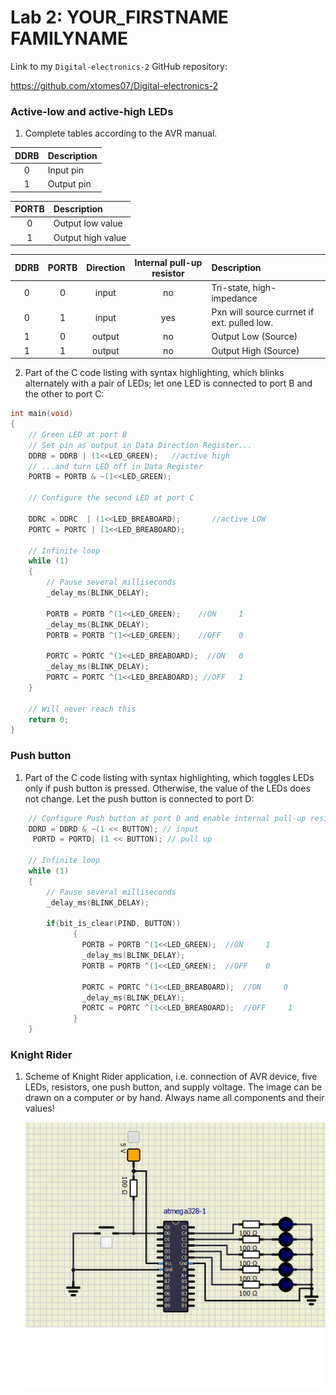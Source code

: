# Lab 2: YOUR_FIRSTNAME FAMILYNAME

Link to my `Digital-electronics-2` GitHub repository:

   https://github.com/xtomes07/Digital-electronics-2


### Active-low and active-high LEDs

1. Complete tables according to the AVR manual.

| **DDRB** | **Description** |
| :-: | :-- |
| 0 | Input pin |
| 1 | Output pin |

| **PORTB** | **Description** |
| :-: | :-- |
| 0 | Output low value |
| 1 | Output high value |

| **DDRB** | **PORTB** | **Direction** | **Internal pull-up resistor** | **Description** |
| :-: | :-: | :-: | :-: | :-- |
| 0 | 0 | input | no | Tri-state, high-impedance |
| 0 | 1 | input | yes | Pxn will source currnet if ext. pulled low.|
| 1 | 0 | output | no | Output Low (Source) |
| 1 | 1 | output | no | Output High (Source) |

2. Part of the C code listing with syntax highlighting, which blinks alternately with a pair of LEDs; let one LED is connected to port B and the other to port C:

```c
int main(void)
{
    // Green LED at port B
    // Set pin as output in Data Direction Register...
    DDRB = DDRB | (1<<LED_GREEN);   //active high
    // ...and turn LED off in Data Register
    PORTB = PORTB & ~(1<<LED_GREEN);

    // Configure the second LED at port C
    
    DDRC = DDRC  | (1<<LED_BREABOARD);       //active LOW
    PORTC = PORTC | (1<<LED_BREABOARD);     

    // Infinite loop
    while (1)
    {
        // Pause several milliseconds
        _delay_ms(BLINK_DELAY);

        PORTB = PORTB ^(1<<LED_GREEN);    //ON     1
        _delay_ms(BLINK_DELAY);
        PORTB = PORTB ^(1<<LED_GREEN);    //OFF    0
    
        PORTC = PORTC ^(1<<LED_BREABOARD);  //ON   0
        _delay_ms(BLINK_DELAY);
        PORTC = PORTC ^(1<<LED_BREABOARD); //OFF   1
    }

    // Will never reach this
    return 0;
}
```


### Push button

1. Part of the C code listing with syntax highlighting, which toggles LEDs only if push button is pressed. Otherwise, the value of the LEDs does not change. Let the push button is connected to port D:

```c
    // Configure Push button at port D and enable internal pull-up resistor
    DDRD = DDRD & ~(1 << BUTTON); // input
	 PORTD = PORTD| (1 << BUTTON); // pull up

    // Infinite loop
    while (1)
    {
        // Pause several milliseconds
        _delay_ms(BLINK_DELAY);

        if(bit_is_clear(PIND, BUTTON))
		      {
				PORTB = PORTB ^(1<<LED_GREEN);	//ON     1
				_delay_ms(BLINK_DELAY);
				PORTB = PORTB ^(1<<LED_GREEN);	//OFF    0
				
				PORTC = PORTC ^(1<<LED_BREABOARD);	//ON     0
				_delay_ms(BLINK_DELAY);
				PORTC = PORTC ^(1<<LED_BREABOARD);	//OFF     1
		      }
    }
```


### Knight Rider

1. Scheme of Knight Rider application, i.e. connection of AVR device, five LEDs, resistors, one push button, and supply voltage. The image can be drawn on a computer or by hand. Always name all components and their values!

   ![schema](schema.png)
